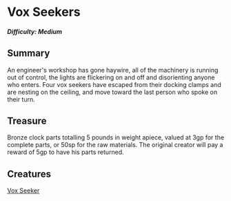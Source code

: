# Vox Seekers

##### Difficulty: Medium

## Summary

An engineer's workshop has gone haywire, all of the machinery is running out of control, the lights are flickering on and off and disorienting anyone who enters. Four vox seekers have escaped from their docking clamps and are nesting on the ceiling, and move toward the last person who spoke on their turn.

## Treasure

Bronze clock parts totalling 5 pounds in weight apiece, valued at 3gp for the complete parts, or 50sp for the raw materials. The original creator will pay a reward of 5gp to have his parts returned.

## Creatures

[Vox Seeker](https://www.dndbeyond.com/monsters/vox-seeker)

